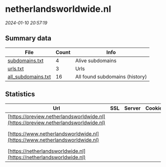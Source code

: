 # netherlandsworldwide.nl
*2024-01-10 20:57:19*
## Summary data
| File       | Count | Info |
|------------|-------|------|
|[subdomains.txt](/data/netherlandsworldwide.nl/subdomains.txt)|4|Alive subdomains|
|[urls.txt](/data/netherlandsworldwide.nl/urls.txt)|3|Urls|
|[all_subdomains.txt](/data/netherlandsworldwide.nl/all_subdomains.txt)|16|All found subdomains (history)|
## Statistics
| Url | SSL | Server | Cookie | HSTS | CSP | XFO | XXP | RP | Tech |Title |
|------------|-------|------|------|------|------|------|------|------|------|------|
|[https://preview.netherlandsworldwide.nl](https://preview.netherlandsworldwide.nl)| || |:white_check_mark: | | | | 3:white_check_mark: |HSTS||
|[https://www.netherlandsworldwide.nl](https://www.netherlandsworldwide.nl)| || |:white_check_mark: | 1:white_check_mark: | | 3:white_check_mark: |Bloomreach HSTS HTTP/3|Home | Netherlan...|
|[https://netherlandsworldwide.nl](https://netherlandsworldwide.nl)| || |:white_check_mark: | 1:white_check_mark: | | 3:white_check_mark: |HSTS HTTP/3||